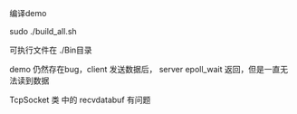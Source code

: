 编译demo 

sudo ./build_all.sh

可执行文件在 ./Bin目录

demo 仍然存在bug，client 发送数据后， server epoll_wait 返回，但是一直无法读到数据

TcpSocket 类 中的 recvdatabuf 有问题  